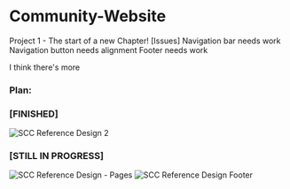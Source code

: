 # Community-Website
Project 1 - The start of a new Chapter!
[Issues]
Navigation bar needs work
Navigation button needs alignment
Footer needs work

I think there's more 

### Plan: 
### [FINISHED]

![SCC Reference Design 2](https://user-images.githubusercontent.com/51787264/176242932-3eb18ca5-be32-4587-ad83-e7b01722f529.png) 

### [STILL IN PROGRESS]

![SCC Reference Design - Pages](https://user-images.githubusercontent.com/51787264/176242943-5bfade74-4ccb-446d-9892-a643f5b3a6da.png)
![SCC Reference Design Footer](https://user-images.githubusercontent.com/51787264/176242992-ed1c65a4-4c22-4326-9744-dd2b7d9e9833.png)

